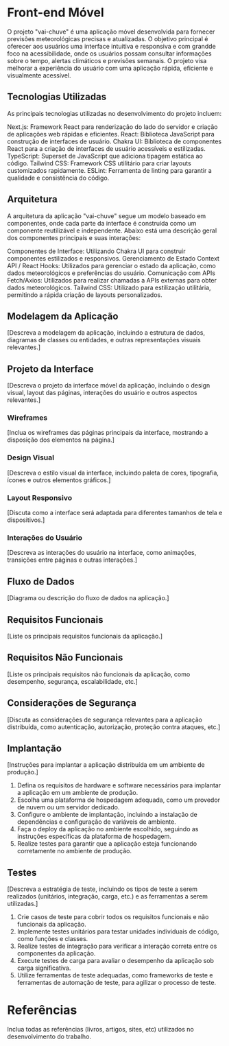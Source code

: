 # Front-end Móvel

O projeto "vai-chuve" é uma aplicação móvel desenvolvida para fornecer previsões meteorológicas precisas e atualizadas. O objetivo principal é oferecer aos usuários uma interface intuitiva e responsiva e com grandde foco na acessibilidade, onde os usuários possam consultar informações sobre o tempo, alertas climáticos e previsões semanais. O projeto visa melhorar a experiência do usuário com uma aplicação rápida, eficiente e visualmente acessível.

## Tecnologias Utilizadas

As principais tecnologias utilizadas no desenvolvimento do projeto incluem:

Next.js: Framework React para renderização do lado do servidor e criação de aplicações web rápidas e eficientes.
React: Biblioteca JavaScript para construção de interfaces de usuário.
Chakra UI: Biblioteca de componentes React para a criação de interfaces de usuário acessíveis e estilizadas.
TypeScript: Superset de JavaScript que adiciona tipagem estática ao código.
Tailwind CSS: Framework CSS utilitário para criar layouts customizados rapidamente.
ESLint: Ferramenta de linting para garantir a qualidade e consistência do código.

## Arquitetura

A arquitetura da aplicação "vai-chuve" segue um modelo baseado em componentes, onde cada parte da interface é construída como um componente reutilizável e independente. Abaixo está uma descrição geral dos componentes principais e suas interações:

Componentes de Interface: Utilizando Chakra UI para construir componentes estilizados e responsivos.
Gerenciamento de Estado
Context API / React Hooks: Utilizados para gerenciar o estado da aplicação, como dados meteorológicos e preferências do usuário.
Comunicação com APIs
Fetch/Axios: Utilizados para realizar chamadas a APIs externas para obter dados meteorológicos.
Tailwind CSS: Utilizado para estilização utilitária, permitindo a rápida criação de layouts personalizados.

## Modelagem da Aplicação
[Descreva a modelagem da aplicação, incluindo a estrutura de dados, diagramas de classes ou entidades, e outras representações visuais relevantes.]

## Projeto da Interface
[Descreva o projeto da interface móvel da aplicação, incluindo o design visual, layout das páginas, interações do usuário e outros aspectos relevantes.]

### Wireframes
[Inclua os wireframes das páginas principais da interface, mostrando a disposição dos elementos na página.]

### Design Visual
[Descreva o estilo visual da interface, incluindo paleta de cores, tipografia, ícones e outros elementos gráficos.]

### Layout Responsivo
[Discuta como a interface será adaptada para diferentes tamanhos de tela e dispositivos.]

### Interações do Usuário
[Descreva as interações do usuário na interface, como animações, transições entre páginas e outras interações.]

## Fluxo de Dados

[Diagrama ou descrição do fluxo de dados na aplicação.]

## Requisitos Funcionais

[Liste os principais requisitos funcionais da aplicação.]

## Requisitos Não Funcionais

[Liste os principais requisitos não funcionais da aplicação, como desempenho, segurança, escalabilidade, etc.]


## Considerações de Segurança

[Discuta as considerações de segurança relevantes para a aplicação distribuída, como autenticação, autorização, proteção contra ataques, etc.]

## Implantação

[Instruções para implantar a aplicação distribuída em um ambiente de produção.]

1. Defina os requisitos de hardware e software necessários para implantar a aplicação em um ambiente de produção.
2. Escolha uma plataforma de hospedagem adequada, como um provedor de nuvem ou um servidor dedicado.
3. Configure o ambiente de implantação, incluindo a instalação de dependências e configuração de variáveis de ambiente.
4. Faça o deploy da aplicação no ambiente escolhido, seguindo as instruções específicas da plataforma de hospedagem.
5. Realize testes para garantir que a aplicação esteja funcionando corretamente no ambiente de produção.

## Testes

[Descreva a estratégia de teste, incluindo os tipos de teste a serem realizados (unitários, integração, carga, etc.) e as ferramentas a serem utilizadas.]

1. Crie casos de teste para cobrir todos os requisitos funcionais e não funcionais da aplicação.
2. Implemente testes unitários para testar unidades individuais de código, como funções e classes.
3. Realize testes de integração para verificar a interação correta entre os componentes da aplicação.
4. Execute testes de carga para avaliar o desempenho da aplicação sob carga significativa.
5. Utilize ferramentas de teste adequadas, como frameworks de teste e ferramentas de automação de teste, para agilizar o processo de teste.

# Referências

Inclua todas as referências (livros, artigos, sites, etc) utilizados no desenvolvimento do trabalho.
